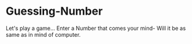 # Guessing-Number
Let's play a game... Enter a Number that comes your mind- Will it be as same as in mind of computer.

